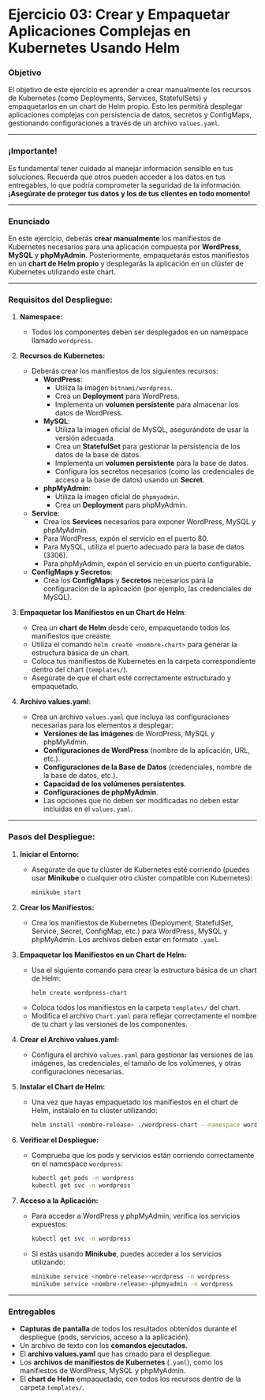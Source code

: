 # **Ejercicio 03: Crear y Empaquetar Aplicaciones Complejas en Kubernetes Usando Helm**

### **Objetivo**

El objetivo de este ejercicio es aprender a crear manualmente los recursos de Kubernetes (como Deployments, Services, StatefulSets) y empaquetarlos en un chart de Helm propio. Esto les permitirá desplegar aplicaciones complejas con persistencia de datos, secretos y ConfigMaps, gestionando configuraciones a través de un archivo `values.yaml`.

---

### **¡Importante!**

Es fundamental tener cuidado al manejar información sensible en tus soluciones. Recuerda que otros pueden acceder a los datos en tus entregables, lo que podría comprometer la seguridad de la información. **¡Asegúrate de proteger tus datos y los de tus clientes en todo momento!**

---

### **Enunciado**

En este ejercicio, deberás **crear manualmente** los manifiestos de Kubernetes necesarios para una aplicación compuesta por **WordPress**, **MySQL** y **phpMyAdmin**. Posteriormente, empaquetarás estos manifiestos en un **chart de Helm propio** y desplegarás la aplicación en un clúster de Kubernetes utilizando este chart.

---

### **Requisitos del Despliegue:**

1. **Namespace:**
   - Todos los componentes deben ser desplegados en un namespace llamado `wordpress`.

2. **Recursos de Kubernetes:**
   - Deberás crear los manifiestos de los siguientes recursos:
     - **WordPress**: 
       - Utiliza la imagen `bitnami/wordpress`.
       - Crea un **Deployment** para WordPress.
       - Implementa un **volumen persistente** para almacenar los datos de WordPress.
     - **MySQL**:
       - Utiliza la imagen oficial de MySQL, asegurándote de usar la versión adecuada.
       - Crea un **StatefulSet** para gestionar la persistencia de los datos de la base de datos.
       - Implementa un **volumen persistente** para la base de datos.
       - Configura los secretos necesarios (como las credenciales de acceso a la base de datos) usando un **Secret**.
     - **phpMyAdmin**:
       - Utiliza la imagen oficial de `phpmyadmin`.
       - Crea un **Deployment** para phpMyAdmin.
   - **Service**:
     - Crea los **Services** necesarios para exponer WordPress, MySQL y phpMyAdmin.
     - Para WordPress, expón el servicio en el puerto 80.
     - Para MySQL, utiliza el puerto adecuado para la base de datos (3306).
     - Para phpMyAdmin, expón el servicio en un puerto configurable.
   - **ConfigMaps y Secretos**:
     - Crea los **ConfigMaps** y **Secretos** necesarios para la configuración de la aplicación (por ejemplo, las credenciales de MySQL).

3. **Empaquetar los Manifiestos en un Chart de Helm**:
   - Crea un **chart de Helm** desde cero, empaquetando todos los manifiestos que creaste.
   - Utiliza el comando `helm create <nombre-chart>` para generar la estructura básica de un chart.
   - Coloca tus manifiestos de Kubernetes en la carpeta correspondiente dentro del chart (`templates/`).
   - Asegúrate de que el chart esté correctamente estructurado y empaquetado.

4. **Archivo values.yaml**:
   - Crea un archivo `values.yaml` que incluya las configuraciones necesarias para los elementos a desplegar:
     - **Versiones de las imágenes** de WordPress, MySQL y phpMyAdmin.
     - **Configuraciones de WordPress** (nombre de la aplicación, URL, etc.).
     - **Configuraciones de la Base de Datos** (credenciales, nombre de la base de datos, etc.).
     - **Capacidad de los volúmenes persistentes**.
     - **Configuraciones de phpMyAdmin**.
     - Las opciones que no deben ser modificadas no deben estar incluidas en el `values.yaml`.

---

### **Pasos del Despliegue:**

1. **Iniciar el Entorno:**
   - Asegúrate de que tu clúster de Kubernetes esté corriendo (puedes usar **Minikube** o cualquier otro clúster compatible con Kubernetes):
     ```bash
     minikube start
     ```

2. **Crear los Manifiestos:**
   - Crea los manifiestos de Kubernetes (Deployment, StatefulSet, Service, Secret, ConfigMap, etc.) para WordPress, MySQL y phpMyAdmin. Los archivos deben estar en formato `.yaml`.

3. **Empaquetar los Manifiestos en un Chart de Helm:**
   - Usa el siguiente comando para crear la estructura básica de un chart de Helm:
     ```bash
     helm create wordpress-chart
     ```
   - Coloca todos los manifiestos en la carpeta `templates/` del chart.
   - Modifica el archivo `Chart.yaml` para reflejar correctamente el nombre de tu chart y las versiones de los componentes.

4. **Crear el Archivo values.yaml:**
   - Configura el archivo `values.yaml` para gestionar las versiones de las imágenes, las credenciales, el tamaño de los volúmenes, y otras configuraciones necesarias.

5. **Instalar el Chart de Helm:**
   - Una vez que hayas empaquetado los manifiestos en el chart de Helm, instálalo en tu clúster utilizando:
     ```bash
     helm install <nombre-release> ./wordpress-chart --namespace wordpress --create-namespace
     ```

6. **Verificar el Despliegue:**
   - Comprueba que los pods y servicios están corriendo correctamente en el namespace `wordpress`:
     ```bash
     kubectl get pods -n wordpress
     kubectl get svc -n wordpress
     ```

7. **Acceso a la Aplicación:**
   - Para acceder a WordPress y phpMyAdmin, verifica los servicios expuestos:
     ```bash
     kubectl get svc -n wordpress
     ```
   - Si estás usando **Minikube**, puedes acceder a los servicios utilizando:
     ```bash
     minikube service <nombre-release>-wordpress -n wordpress
     minikube service <nombre-release>-phpmyadmin -n wordpress
     ```

---

### **Entregables**

- **Capturas de pantalla** de todos los resultados obtenidos durante el despliegue (pods, servicios, acceso a la aplicación).
- Un archivo de texto con los **comandos ejecutados**.
- El **archivo values.yaml** que has creado para el despliegue.
- Los **archivos de manifiestos de Kubernetes** (`.yaml`), como los manifiestos de WordPress, MySQL y phpMyAdmin.
- El **chart de Helm** empaquetado, con todos los recursos dentro de la carpeta `templates/`.


